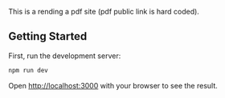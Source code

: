 This is a rending a pdf site (pdf public link is hard coded).

## Getting Started

First, run the development server:

```bash
npm run dev
```

Open [http://localhost:3000](http://localhost:3000) with your browser to see the result.
